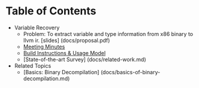 # Table of Contents

* Variable Recovery
  - Problem: To extract variable and type information from x86 binary to llvm ir. [slides] (docs/proposal.pdf)
  - [Meeting Minutes](docs/meeting-minutes.md)
  - [Build Instructions & Usage Model](docs/build.md)
  - [State-of-the-art Survey] (docs/related-work.md)
* Related Topics
  - [Basics: Binary Decompilation] (docs/basics-of-binary-decompilation.md)  


